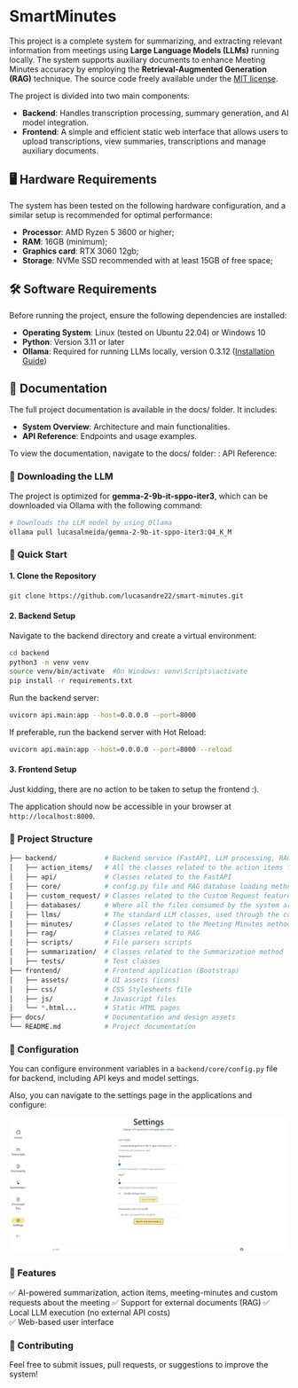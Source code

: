 # SmartMinutes

This project is a complete system for summarizing, and extracting relevant information from meetings using **Large Language Models (LLMs)** running locally. The system supports auxiliary documents to enhance Meeting Minutes accuracy by employing the **Retrieval-Augmented Generation (RAG)** technique. The source code freely available under the [MIT license](LICENSE.md).

The project is divided into two main components:
- **Backend**: Handles transcription processing, summary generation, and AI model integration.
- **Frontend**: A simple and efficient static web interface that allows users to upload transcriptions, view summaries, transcriptions and manage auxiliary documents.

## 🖥️ Hardware Requirements

The system has been tested on the following hardware configuration, and a similar setup is recommended for optimal performance:
- **Processor**: AMD Ryzen 5 3600 or higher;
- **RAM**: 16GB (minimum);
- **Graphics card**: RTX 3060 12gb;
- **Storage**: NVMe SSD recommended with at least 15GB of free space;

## 🛠️ Software Requirements 

Before running the project, ensure the following dependencies are installed: 
- **Operating System**: Linux (tested on Ubuntu 22.04) or Windows 10
- **Python**: Version 3.11 or later 
- **Ollama**: Required for running LLMs locally, version 0.3.12  ([Installation Guide](https://ollama.com/))

## 📖 Documentation

The full project documentation is available in the docs/ folder. It includes:

- **System Overview**: Architecture and main functionalities.
- **API Reference**: Endpoints and usage examples.

To view the documentation, navigate to the docs/ folder:
: 
API Reference: 

### 🔽 Downloading the LLM

The project is optimized for **gemma-2-9b-it-sppo-iter3**, which can be downloaded via Ollama with the following command: 

``` bash
# Downloads the LLM model by using Ollama
ollama pull lucasalmeida/gemma-2-9b-it-sppo-iter3:Q4_K_M
```

### 🚀 Quick Start
#### 1. Clone the Repository

``` bash
git clone https://github.com/lucasandre22/smart-minutes.git
```
#### 2. Backend Setup

Navigate to the backend directory and create a virtual environment:

``` bash
cd backend
python3 -m venv venv
source venv/bin/activate  #On Windows: venv\Scripts\activate
pip install -r requirements.txt
```

Run the backend server:

``` bash
uvicorn api.main:app --host=0.0.0.0 --port=8000
```

If preferable, run the backend server with Hot Reload:

``` bash
uvicorn api.main:app --host=0.0.0.0 --port=8000 --reload
```

#### 3. Frontend Setup
Just kidding, there are no action to be taken to setup the frontend :).

The application should now be accessible in your browser at `http://localhost:8000`.


### 📂 Project Structure
```bash
├── backend/            # Backend service (FastAPI, LLM processing, RAG)
│   ├── action_items/   # All the classes related to the action items feature
│   ├── api/            # Classes related to the FastAPI
│   ├── core/           # config.py file and RAG database loading method
│   ├── custom_request/ # Classes related to the Custom Request feature
│   ├── databases/      # Where all the files consumed by the system are stored, like transcripts (Created when starting the project for the first time)
│   ├── llms/           # The standard LLM classes, used through the code
│   ├── minutes/        # Classes related to the Meeting Minutes method
│   ├── rag/            # Classes related to RAG
│   ├── scripts/        # File parsers scripts
│   ├── summarization/  # Classes related to the Summarization method
│   ├── tests/          # Test classes
├── frontend/           # Frontend application (Bootstrap)
│   ├── assets/         # UI assets (icons)
│   ├── css/            # CSS Stylesheets file
│   ├── js/             # Javascript files
│   └── *.html...       # Static HTML pages
├── docs/               # Documentation and design assets
└── README.md           # Project documentation
```

### 🔧 Configuration

You can configure environment variables in a `backend/core/config.py` file for backend, including API keys and model settings.

Also, you can navigate to the settings page in the applications and configure:

![Settings page](assets/settings.png)

### 📌 Features

✅ AI-powered summarization, action items, meeting-minutes and custom requests about the meeting
✅ Support for external documents (RAG) 
✅ Local LLM execution (no external API costs)  
✅ Web-based user interface
### 🤝 Contributing

Feel free to submit issues, pull requests, or suggestions to improve the system!